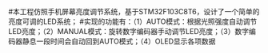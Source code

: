 #本工程仿照手机屏幕亮度调节系统，基于STM32F103C8T6，设计了一个简单的亮度可调的LED系统；
#实现的功能有：（1）AUTO模式：根据光照强度自动调节LED亮度；（2）MANUAL模式：旋转数字编码器手动调节LED亮度；（3）数字编码器静息一段时间会自动回到AUTO模式；（4）OLED显示各项数据
